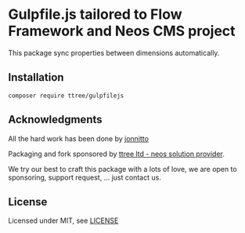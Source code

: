 # Gulpfile.js tailored to Flow Framework and Neos CMS project

This package sync properties between dimensions automatically.

Installation
------------

    composer require ttree/gulpfilejs

Acknowledgments
---------------

All the hard work has been done by [jonnitto](https://github.com/jonnitto/gulpfile.js)

Packaging and fork sponsored by [ttree ltd - neos solution provider](http://ttree.ch).

We try our best to craft this package with a lots of love, we are open to
sponsoring, support request, ... just contact us.

License
-------

Licensed under MIT, see [LICENSE](LICENSE)

